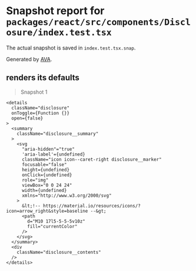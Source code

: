 # Snapshot report for `packages/react/src/components/Disclosure/index.test.tsx`

The actual snapshot is saved in `index.test.tsx.snap`.

Generated by [AVA](https://avajs.dev).

## renders its defaults

> Snapshot 1

    <details
      className="disclosure"
      onToggle={Function {}}
      open={false}
    >
      <summary
        className="disclosure__summary"
      >
        <svg
          "aria-hidden"="true"
          'aria-label'={undefined}
          className="icon icon--caret-right disclosure__marker"
          focusable="false"
          height={undefined}
          onClick={undefined}
          role="img"
          viewBox="0 0 24 24"
          width={undefined}
          xmlns="http://www.w3.org/2000/svg"
        >
          &lt;!-- https://material.io/resources/icons/?icon=arrow_right&style=baseline --&gt;
          <path
            d="M10 17l5-5-5-5v10z"
            fill="currentColor"
          />
        </svg>
      </summary>
      <div
        className="disclosure__contents"
      />
    </details>

